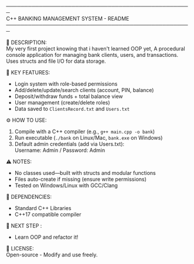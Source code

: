 ───────────────────────────────────────────────────  
C++ BANKING MANAGEMENT SYSTEM - README  
───────────────────────────────────────────────────  

📌 DESCRIPTION:  
My very first project knowing that i haven't learned OOP yet, A procedural console application for managing bank clients, users, and transactions. Uses structs and file I/O for data storage.  

🔑 KEY FEATURES:  
- Login system with role-based permissions  
- Add/delete/update/search clients (account, PIN, balance)  
- Deposit/withdraw funds + total balance view  
- User management (create/delete roles)  
- Data saved to `ClientsRecord.txt` and `Users.txt`  

⚙️ HOW TO USE:  
1. Compile with a C++ compiler (e.g., `g++ main.cpp -o bank`)  
2. Run executable (`./bank` on Linux/Mac, `bank.exe` on Windows)  
3. Default admin credentials (add via Users.txt):  
   Username: Admin / Password: Admin  

⚠️ NOTES:  
- No classes used—built with structs and modular functions  
- Files auto-create if missing (ensure write permissions)  
- Tested on Windows/Linux with GCC/Clang  

📂 DEPENDENCIES:  
- Standard C++ Libraries  
- C++17 compatible compiler  

📌 NEXT STEP :
- Learn OOP and refactor it!

📜 LICENSE:  
Open-source - Modify and use freely.  

